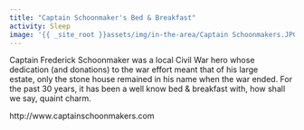 ```yaml
---
title: "Captain Schoonmaker's Bed & Breakfast"
activity: Sleep
image: '{{ _site_root }}assets/img/in-the-area/Captain Schoonmakers.JPG'
---
```

<p>Captain Frederick Schoonmaker was a local Civil War hero whose dedication (and donations) to the war&nbsp;effort meant that of his large estate,&nbsp;only the stone&nbsp;house remained in his name when the war ended. For the past 30 years, it has been a well know bed & breakfast with, how shall we say, quaint charm.</p><p>http://www.captainschoonmakers.com</p>